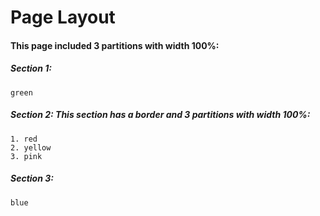 # Page Layout
#### This page included 3 partitions with width 100%:

##### Section 1:
```
green
```
##### Section 2: This section has a border and 3 partitions with width 100%:
```
1. red
2. yellow
3. pink
```
##### Section 3:
```
blue
```
